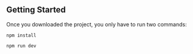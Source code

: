 ## Getting Started

Once you downloaded the project, you only have to run two commands:

```
npm install
```

```
npm run dev
```
